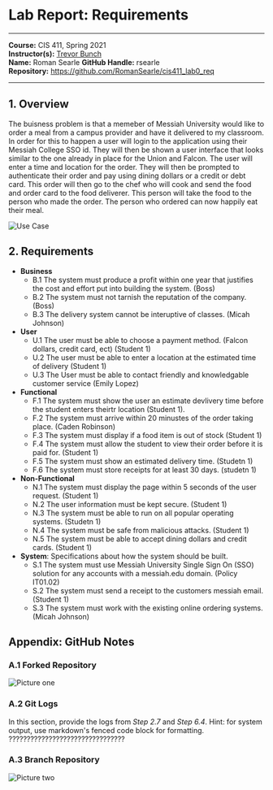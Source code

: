 # Lab Report: Requirements
___
**Course:** CIS 411, Spring 2021  
**Instructor(s):** [Trevor Bunch](https://github.com/trevordbunch)  
**Name:** Roman Searle 
**GitHub Handle:** rsearle  
**Repository:** https://github.com/RomanSearle/cis411_lab0_req
___

## 1. Overview
The buisness problem is that a memeber of Messiah University would like to order a meal from a campus provider and have it delivered to my classroom. In order for this to happen a user will login to the application using their Messiah College SSO id. They will then be shown a user interface that looks similar to the one already in place for the Union and Falcon. The user will enter a time and location for the order. They will then be prompted to authenticate their order and pay using dining dollars or a credit or debt card. This order will then go to the chef who will cook and send the food and order card to the food deliverer. This person will take the food to the person who made the order. The person who ordered can now happily eat their meal.


![Use Case](https://docs.google.com/drawings/d/e/2PACX-1vQ4I7Y59TMGWasV8VrXXSADCjdIe66i5vT69NAJWEc5sD9HZ_bIsYpifsb0WGjeVONbZ-SBcKbdKo5a/pub?w=949&h=709)  

## 2. Requirements

- **Business**
  - B.1 The system must produce a profit within one year that justifies the cost and effort put into building the system. (Boss)
  - B.2 The system must not tarnish the reputation of the company. (Boss)
  - B.3 The delivery system cannot be interuptive of classes. (Micah Johnson)
- **User**
  - U.1 The user must be able to choose a payment method. (Falcon dollars, credit card, ect) (Student 1)
  - U.2 The user must be able to enter a location at the estimated time of delivery (Student 1)
  - U.3 The User must be able to contact friendly and knowledgable customer service (Emily Lopez)
- **Functional**
  - F.1 The system must show the user an estimate devlivery time before the student enters theirtr location (Student 1).
  - F.2 The system must arrive within 20 minustes of the order taking place. (Caden Robinson)
  - F.3 The system must display if a food item is out of stock (Student 1)
  - F.4 The system must allow the student to view their order before it is paid for. (Student 1)
  - F.5 The system must show an estimated delivery time. (Studetn 1)
  - F.6 The system must store receipts for at least 30 days. (studetn 1)
- **Non-Functional**
  - N.1 The system must display the page within 5 seconds of the user request. (Student 1)
  - N.2 The user information must be kept secure. (Student 1)
  - N.3 The system must be able to run on all popular operating systems. (Studetn 1)
  - N.4 The system must be safe from malicious attacks. (Student 1)
  - N.5 The system must be able to accept dining dollars and credit cards. (Student 1)
- **System**: Specifications about how the system should be built.
  - S.1 The system must use Messiah University Single Sign On (SSO) solution for any accounts with a messiah.edu domain. (Policy IT01.02)
  - S.2 The system must send a receipt to the customers messiah email. (Student 1)
  - S.3 The system must work with the existing online ordering systems. (Micah Johnson)

## Appendix: GitHub Notes

### A.1 Forked Repository 

![Picture one](https://docs.google.com/drawings/d/e/2PACX-1vRAnA-ewiy-sp8y_gmOTIHggg1F3nBWB98wuIA4OJ7G9nlal8MiydIb6tstK0m35nvYVkPGoBgjfSvZ/pub?w=960&h=720)

### A.2 Git Logs
In this section, provide the logs from *Step 2.7* and *Step 6.4*.
Hint: for system output, use markdown's fenced code block for formatting.
????????????????????????????????

### A.3 Branch Repository

![Picture two](https://docs.google.com/drawings/d/e/2PACX-1vTlPagOAT12AVLFoKRhUyxsCb0bYJPru22Jokd8Wx4RXMtZg091EPdWj3mUnY9stlCqVTFesJkonf35/pub?w=960&h=720)

